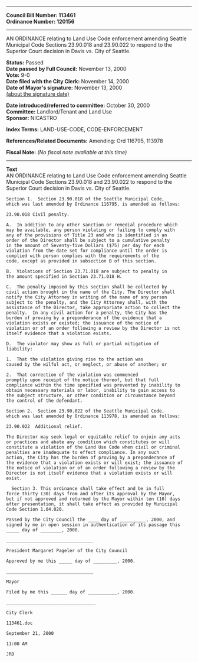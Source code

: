 * * * * *  
  
**Council Bill Number: [](#h0)[](#h2)113461**   
**Ordinance Number: 120156**  
  
* * * * *  
  
AN ORDINANCE relating to Land Use Code enforcement amending Seattle Municipal Code Sections 23.90.018 and 23.90.022 to respond to the Superior Court decision in Davis vs. City of Seattle.  
  
**Status:** Passed   
**Date passed by Full Council:** November 13, 2000   
**Vote:** 9-0   
**Date filed with the City Clerk:** November 14, 2000   
**Date of Mayor's signature:** November 13, 2000   
[(about the signature date)](/~public/approvaldate.htm)   
  
  
**Date introduced/referred to committee:** October 30, 2000   
**Committee:** Landlord/Tenant and Land Use   
**Sponsor:** NICASTRO   
  
**Index Terms:** LAND-USE-CODE, CODE-ENFORCEMENT  
  
**References/Related Documents:** Amending: Ord 116795, 113978  
  
**Fiscal Note:** *(No fiscal note available at this time)*  
  
* * * * *  
  
**Text**  
    AN ORDINANCE relating to Land Use Code enforcement amending Seattle  
    Municipal Code Sections 23.90.018 and 23.90.022 to respond to the  
    Superior Court decision in Davis vs. City of Seattle.  
  
    Section 1.  Section 23.90.018 of the Seattle Municipal Code,  
    which was last amended by Ordinance 116795, is amended as follows:  
  
    23.90.018 Civil penalty.  
  
    A.  In addition to any other sanction or remedial procedure which  
    may be available, any person violating or failing to comply with  
    any of the provisions of Title 23 and who is identified in an  
    order of the Director shall be subject to a cumulative penalty  
    in the amount of Seventy-five Dollars ($75) per day for each  
    violation from the date set for compliance until the order is  
    complied with person complies with the requirements of the  
    code, except as provided in subsection B of this section.  
  
    B.  Violations of Section 23.71.018 are subject to penalty in  
    the amount specified in Section 23.71.018 H.  
  
    C.  The penalty imposed by this section shall be collected by  
    civil action brought in the name of the City. The Director shall  
    notify the City Attorney in writing of the name of any person  
    subject to the penalty, and the City Attorney shall, with the  
    assistance of the Director, take appropriate action to collect the  
    penalty.  In any civil action for a penalty, the City has the  
    burden of proving by a preponderance of the evidence that a  
    violation exists or existed; the issuance of the notice of  
    violation or of an order following a review by the Director is not  
    itself evidence that a violation exists.  
  
    D.  The violator may show as full or partial mitigation of  
    liability:  
  
    1.  That the violation giving rise to the action was  
    caused by the wilful act, or neglect, or abuse of another; or  
  
    2.  That correction of the violation was commenced  
    promptly upon receipt of the notice thereof, but that full  
    compliance within the time specified was prevented by inability to  
    obtain necessary materials or labor, inability to gain access to  
    the subject structure, or other condition or circumstance beyond  
    the control of the defendant.  
  
    Section 2.  Section 23.90.022 of the Seattle Municipal Code,  
    which was last amended by Ordinance 113978, is amended as follows:  
  
    23.90.022  Additional relief.  
  
    The Director may seek legal or equitable relief to enjoin any acts  
    or practices and abate any condition which constitutes or will  
    constitute a violation of the Land Use Code when civil or criminal  
    penalties are inadequate to effect compliance. In any such  
    action, the City has the burden of proving by a preponderance of  
    the evidence that a violation exists or will exist; the issuance of  
    the notice of violation or of an order following a review by the  
    Director is not itself evidence that a violation exists or will  
    exist.  
  
      Section 3. This ordinance shall take effect and be in full  
    force thirty (30) days from and after its approval by the Mayor,  
    but if not approved and returned by the Mayor within ten (10) days  
    after presentation, it shall take effect as provided by Municipal  
    Code Section 1.04.020.  
  
    Passed by the City Council the ____ day of __________, 2000, and  
    signed by me in open session in authentication of its passage this  
    _____ day of ________, 2000.  
  
    _________________________________  
  
    President Margaret Pageler of the City Council  
  
    Approved by me this _____ day of _________, 2000.  
  
    _________________________________  
  
    Mayor  
  
    Filed by me this ______ day of ___________, 2000.  
  
    __________________________________  
  
    City Clerk  
  
    113461.doc  
  
    September 21, 2000  
  
    11:00 AM  
  
    JRD  

